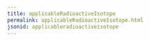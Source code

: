 ```yaml
---
title: applicableRadioactiveIsotope
permalink: applicableRadioactiveIsotope.html
jsonid: applicableradioactiveisotope
---
```

